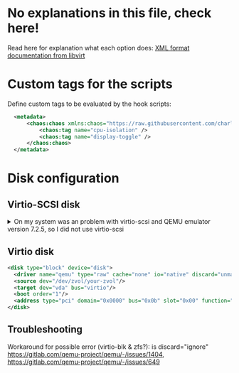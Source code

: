 # No explanations in this file, check here!
Read here for explanation what each option does: [XML format documentation from libvirt](https://libvirt.org/formatdomain.html)

# Custom tags for the scripts

Define custom tags to be evaluated by the hook scripts:
```xml
  <metadata>
      <chaos:chaos xmlns:chaos="https://raw.githubusercontent.com/charly4chaos/KVM-Notes/main/data/libvirt-chaos.xsd">
          <chaos:tag name="cpu-isolation" />
          <chaos:tag name="display-toggle" />
      </chaos:chaos>
  </metadata>
```

# Disk configuration
## Virtio-SCSI disk
<details>
<summary>On my system was an problem with virtio-scsi and QEMU emulator version 7.2.5, so I did not use virtio-scsi</summary>

The disk
```xml
<disk type="block" device="disk">
  <driver name="qemu" type="raw" cache="none" io="native" discard="unmap"/>
  <source dev="/dev/zvol/your-zvol"/>
  <target dev="sdd" bus="scsi"/>
  <address type="drive" controller="0" bus="0" target="0" unit="3"/>
</disk>
```
The controller
```xml
<controller type="scsi" index="0" model="virtio-scsi">
  <driver queues="4" iothread="1"/>
  <address type="pci" domain="0x0000" bus="0x06" slot="0x00" function="0x0"/>
</controller>
```
</details>

## Virtio disk
```xml
<disk type="block" device="disk">
  <driver name="qemu" type="raw" cache="none" io="native" discard="unmap" iothread="1" queues="4"/>
  <source dev="/dev/zvol/your-zvol"/>
  <target dev="vda" bus="virtio"/>
  <boot order="1"/>
  <address type="pci" domain="0x0000" bus="0x0b" slot="0x00" function="0x0"/>
</disk>
```
## Troubleshooting
Workaround for possible error (virtio-blk & zfs?): is discard="ignore" https://gitlab.com/qemu-project/qemu/-/issues/1404, https://gitlab.com/qemu-project/qemu/-/issues/649